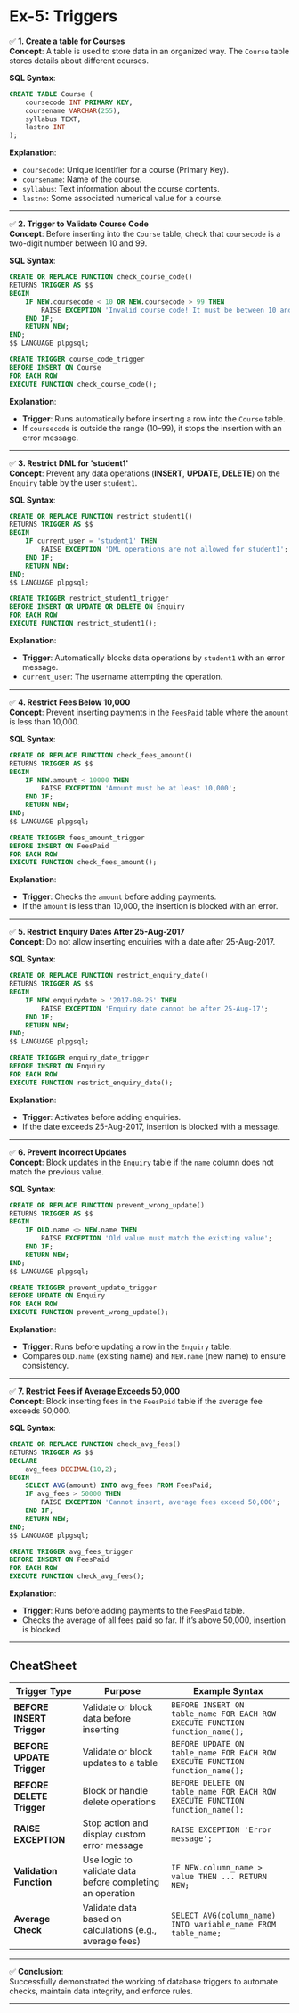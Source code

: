 # **Ex-5: Triggers**

✅ **1. Create a table for Courses**  
**Concept**: A table is used to store data in an organized way. The `Course` table stores details about different courses.  

**SQL Syntax**:  
```sql
CREATE TABLE Course (
    coursecode INT PRIMARY KEY,
    coursename VARCHAR(255),
    syllabus TEXT,
    lastno INT
);
```

**Explanation**:  
- `coursecode`: Unique identifier for a course (Primary Key).  
- `coursename`: Name of the course.  
- `syllabus`: Text information about the course contents.  
- `lastno`: Some associated numerical value for a course.

---

✅ **2. Trigger to Validate Course Code**  
**Concept**: Before inserting into the `Course` table, check that `coursecode` is a two-digit number between 10 and 99.

**SQL Syntax**:  
```sql
CREATE OR REPLACE FUNCTION check_course_code()
RETURNS TRIGGER AS $$
BEGIN
    IF NEW.coursecode < 10 OR NEW.coursecode > 99 THEN
        RAISE EXCEPTION 'Invalid course code! It must be between 10 and 99.';
    END IF;
    RETURN NEW;
END;
$$ LANGUAGE plpgsql;

CREATE TRIGGER course_code_trigger
BEFORE INSERT ON Course
FOR EACH ROW
EXECUTE FUNCTION check_course_code();
```

**Explanation**:  
- **Trigger**: Runs automatically before inserting a row into the `Course` table.  
- If `coursecode` is outside the range (10–99), it stops the insertion with an error message.

---

✅ **3. Restrict DML for 'student1'**  
**Concept**: Prevent any data operations (**INSERT**, **UPDATE**, **DELETE**) on the `Enquiry` table by the user `student1`.

**SQL Syntax**:  
```sql
CREATE OR REPLACE FUNCTION restrict_student1()
RETURNS TRIGGER AS $$
BEGIN
    IF current_user = 'student1' THEN
        RAISE EXCEPTION 'DML operations are not allowed for student1';
    END IF;
    RETURN NEW;
END;
$$ LANGUAGE plpgsql;

CREATE TRIGGER restrict_student1_trigger
BEFORE INSERT OR UPDATE OR DELETE ON Enquiry
FOR EACH ROW
EXECUTE FUNCTION restrict_student1();
```

**Explanation**:  
- **Trigger**: Automatically blocks data operations by `student1` with an error message.  
- `current_user`: The username attempting the operation.

---

✅ **4. Restrict Fees Below 10,000**  
**Concept**: Prevent inserting payments in the `FeesPaid` table where the `amount` is less than 10,000.

**SQL Syntax**:  
```sql
CREATE OR REPLACE FUNCTION check_fees_amount()
RETURNS TRIGGER AS $$
BEGIN
    IF NEW.amount < 10000 THEN
        RAISE EXCEPTION 'Amount must be at least 10,000';
    END IF;
    RETURN NEW;
END;
$$ LANGUAGE plpgsql;

CREATE TRIGGER fees_amount_trigger
BEFORE INSERT ON FeesPaid
FOR EACH ROW
EXECUTE FUNCTION check_fees_amount();
```

**Explanation**:  
- **Trigger**: Checks the `amount` before adding payments.  
- If the `amount` is less than 10,000, the insertion is blocked with an error.

---

✅ **5. Restrict Enquiry Dates After 25-Aug-2017**  
**Concept**: Do not allow inserting enquiries with a date after 25-Aug-2017.

**SQL Syntax**:  
```sql
CREATE OR REPLACE FUNCTION restrict_enquiry_date()
RETURNS TRIGGER AS $$
BEGIN
    IF NEW.enquirydate > '2017-08-25' THEN
        RAISE EXCEPTION 'Enquiry date cannot be after 25-Aug-17';
    END IF;
    RETURN NEW;
END;
$$ LANGUAGE plpgsql;

CREATE TRIGGER enquiry_date_trigger
BEFORE INSERT ON Enquiry
FOR EACH ROW
EXECUTE FUNCTION restrict_enquiry_date();
```

**Explanation**:  
- **Trigger**: Activates before adding enquiries.  
- If the date exceeds 25-Aug-2017, insertion is blocked with a message.

---

✅ **6. Prevent Incorrect Updates**  
**Concept**: Block updates in the `Enquiry` table if the `name` column does not match the previous value.

**SQL Syntax**:  
```sql
CREATE OR REPLACE FUNCTION prevent_wrong_update()
RETURNS TRIGGER AS $$
BEGIN
    IF OLD.name <> NEW.name THEN
        RAISE EXCEPTION 'Old value must match the existing value';
    END IF;
    RETURN NEW;
END;
$$ LANGUAGE plpgsql;

CREATE TRIGGER prevent_update_trigger
BEFORE UPDATE ON Enquiry
FOR EACH ROW
EXECUTE FUNCTION prevent_wrong_update();
```

**Explanation**:  
- **Trigger**: Runs before updating a row in the `Enquiry` table.  
- Compares `OLD.name` (existing name) and `NEW.name` (new name) to ensure consistency.

---

✅ **7. Restrict Fees if Average Exceeds 50,000**  
**Concept**: Block inserting fees in the `FeesPaid` table if the average fee exceeds 50,000.

**SQL Syntax**:  
```sql
CREATE OR REPLACE FUNCTION check_avg_fees()
RETURNS TRIGGER AS $$
DECLARE
    avg_fees DECIMAL(10,2);
BEGIN
    SELECT AVG(amount) INTO avg_fees FROM FeesPaid;
    IF avg_fees > 50000 THEN
        RAISE EXCEPTION 'Cannot insert, average fees exceed 50,000';
    END IF;
    RETURN NEW;
END;
$$ LANGUAGE plpgsql;

CREATE TRIGGER avg_fees_trigger
BEFORE INSERT ON FeesPaid
FOR EACH ROW
EXECUTE FUNCTION check_avg_fees();
```

**Explanation**:  
- **Trigger**: Runs before adding payments to the `FeesPaid` table.  
- Checks the average of all fees paid so far. If it’s above 50,000, insertion is blocked.

---

## **CheatSheet**

| **Trigger Type**               | **Purpose**                                                      | **Example Syntax**                                                                 |
|--------------------------------|------------------------------------------------------------------|------------------------------------------------------------------------------------|
| **BEFORE INSERT Trigger**      | Validate or block data before inserting                         | `BEFORE INSERT ON table_name FOR EACH ROW EXECUTE FUNCTION function_name();`       |
| **BEFORE UPDATE Trigger**      | Validate or block updates to a table                           | `BEFORE UPDATE ON table_name FOR EACH ROW EXECUTE FUNCTION function_name();`       |
| **BEFORE DELETE Trigger**      | Block or handle delete operations                              | `BEFORE DELETE ON table_name FOR EACH ROW EXECUTE FUNCTION function_name();`       |
| **RAISE EXCEPTION**            | Stop action and display custom error message                   | `RAISE EXCEPTION 'Error message';`                                                |
| **Validation Function**        | Use logic to validate data before completing an operation       | `IF NEW.column_name > value THEN ... RETURN NEW;`                                  |
| **Average Check**              | Validate data based on calculations (e.g., average fees)       | `SELECT AVG(column_name) INTO variable_name FROM table_name;`                      |

---

✅ **Conclusion**:  
Successfully demonstrated the working of database triggers to automate checks, maintain data integrity, and enforce rules.

---
